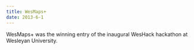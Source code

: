 ```yaml
---
title: WesMaps+
date: 2013-6-1
---
```


WesMaps+ was the winning entry of the inaugural WesHack hackathon at Wesleyan University.
